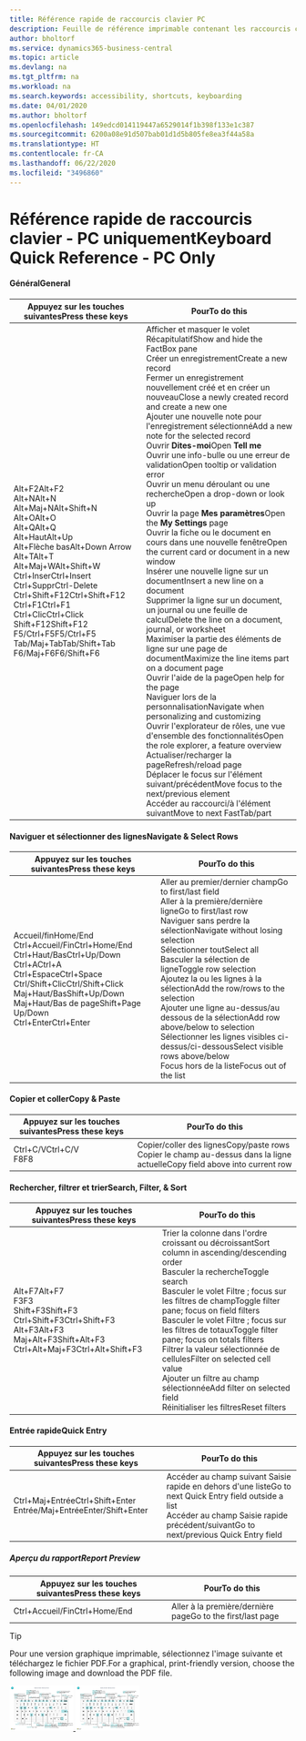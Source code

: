 ```yaml
---
title: Référence rapide de raccourcis clavier PC
description: Feuille de référence imprimable contenant les raccourcis clavier les plus populaires pour les utilisateurs de PC.
author: bholtorf
ms.service: dynamics365-business-central
ms.topic: article
ms.devlang: na
ms.tgt_pltfrm: na
ms.workload: na
ms.search.keywords: accessibility, shortcuts, keyboarding
ms.date: 04/01/2020
ms.author: bholtorf
ms.openlocfilehash: 149edcd014119447a6529014f1b398f133e1c387
ms.sourcegitcommit: 6200a08e91d507bab01d1d5b805fe8ea3f44a58a
ms.translationtype: HT
ms.contentlocale: fr-CA
ms.lasthandoff: 06/22/2020
ms.locfileid: "3496860"
---
```

# <a name="keyboard-quick-reference---pc-only"></a><span data-ttu-id="543ea-103">Référence rapide de raccourcis clavier - PC uniquement</span><span class="sxs-lookup"><span data-stu-id="543ea-103">Keyboard Quick Reference - PC Only</span></span>

#### <a name="general"></a><span data-ttu-id="543ea-104">Général</span><span class="sxs-lookup"><span data-stu-id="543ea-104">General</span></span>
|<span data-ttu-id="543ea-105">Appuyez sur les touches suivantes</span><span class="sxs-lookup"><span data-stu-id="543ea-105">Press these keys</span></span>|<span data-ttu-id="543ea-106">Pour</span><span class="sxs-lookup"><span data-stu-id="543ea-106">To do this</span></span>|  
|-|-|
|<span data-ttu-id="543ea-107">Alt+F2</span><span class="sxs-lookup"><span data-stu-id="543ea-107">Alt+F2</span></span><br /><span data-ttu-id="543ea-108">Alt+N</span><span class="sxs-lookup"><span data-stu-id="543ea-108">Alt+N</span></span><br /><span data-ttu-id="543ea-109">Alt+Maj+N</span><span class="sxs-lookup"><span data-stu-id="543ea-109">Alt+Shift+N</span></span><br /><span data-ttu-id="543ea-110">Alt+O</span><span class="sxs-lookup"><span data-stu-id="543ea-110">Alt+O</span></span><br /><span data-ttu-id="543ea-111">Alt+Q</span><span class="sxs-lookup"><span data-stu-id="543ea-111">Alt+Q</span></span><br /><span data-ttu-id="543ea-112">Alt+Haut</span><span class="sxs-lookup"><span data-stu-id="543ea-112">Alt+Up</span></span><br /><span data-ttu-id="543ea-113">Alt+Flèche bas</span><span class="sxs-lookup"><span data-stu-id="543ea-113">Alt+Down Arrow</span></span><br /><span data-ttu-id="543ea-114">Alt+T</span><span class="sxs-lookup"><span data-stu-id="543ea-114">Alt+T</span></span><br /><span data-ttu-id="543ea-115">Alt+Maj+W</span><span class="sxs-lookup"><span data-stu-id="543ea-115">Alt+Shift+W</span></span><br /><span data-ttu-id="543ea-116">Ctrl+Inser</span><span class="sxs-lookup"><span data-stu-id="543ea-116">Ctrl+Insert</span></span><br /><span data-ttu-id="543ea-117">Ctrl+Suppr</span><span class="sxs-lookup"><span data-stu-id="543ea-117">Ctrl-Delete</span></span><br /><span data-ttu-id="543ea-118">Ctrl+Shift+F12</span><span class="sxs-lookup"><span data-stu-id="543ea-118">Ctrl+Shift+F12</span></span><br /><span data-ttu-id="543ea-119">Ctrl+F1</span><span class="sxs-lookup"><span data-stu-id="543ea-119">Ctrl+F1</span></span><br /><span data-ttu-id="543ea-120">Ctrl+Clic</span><span class="sxs-lookup"><span data-stu-id="543ea-120">Ctrl+Click</span></span><br /><span data-ttu-id="543ea-121">Shift+F12</span><span class="sxs-lookup"><span data-stu-id="543ea-121">Shift+F12</span></span><br /><span data-ttu-id="543ea-122">F5/Ctrl+F5</span><span class="sxs-lookup"><span data-stu-id="543ea-122">F5/Ctrl+F5</span></span><br /><span data-ttu-id="543ea-123">Tab/Maj+Tab</span><span class="sxs-lookup"><span data-stu-id="543ea-123">Tab/Shift+Tab</span></span><br /><span data-ttu-id="543ea-124">F6/Maj+F6</span><span class="sxs-lookup"><span data-stu-id="543ea-124">F6/Shift+F6</span></span><br />|<span data-ttu-id="543ea-125">Afficher et masquer le volet Récapitulatif</span><span class="sxs-lookup"><span data-stu-id="543ea-125">Show and hide the FactBox pane</span></span><br /><span data-ttu-id="543ea-126">Créer un enregistrement</span><span class="sxs-lookup"><span data-stu-id="543ea-126">Create a new record</span></span><br /><span data-ttu-id="543ea-127">Fermer un enregistrement nouvellement créé et en créer un nouveau</span><span class="sxs-lookup"><span data-stu-id="543ea-127">Close a newly created record and create a new one</span></span><br /><span data-ttu-id="543ea-128">Ajouter une nouvelle note pour l'enregistrement sélectionné</span><span class="sxs-lookup"><span data-stu-id="543ea-128">Add a new note for the selected record</span></span><br /><span data-ttu-id="543ea-129">Ouvrir **Dites-moi**</span><span class="sxs-lookup"><span data-stu-id="543ea-129">Open **Tell me**</span></span><br /><span data-ttu-id="543ea-130">Ouvrir une info-bulle ou une erreur de validation</span><span class="sxs-lookup"><span data-stu-id="543ea-130">Open tooltip or validation error</span></span><br /><span data-ttu-id="543ea-131">Ouvrir un menu déroulant ou une recherche</span><span class="sxs-lookup"><span data-stu-id="543ea-131">Open a drop-down or look up</span></span><br /><span data-ttu-id="543ea-132">Ouvrir la page **Mes paramètres**</span><span class="sxs-lookup"><span data-stu-id="543ea-132">Open the **My Settings** page</span></span><br /><span data-ttu-id="543ea-133">Ouvrir la fiche ou le document en cours dans une nouvelle fenêtre</span><span class="sxs-lookup"><span data-stu-id="543ea-133">Open the current card or document in a new window</span></span><br /><span data-ttu-id="543ea-134">Insérer une nouvelle ligne sur un document</span><span class="sxs-lookup"><span data-stu-id="543ea-134">Insert a new line on a document</span></span><br /><span data-ttu-id="543ea-135">Supprimer la ligne sur un document, un journal ou une feuille de calcul</span><span class="sxs-lookup"><span data-stu-id="543ea-135">Delete the line on a document, journal, or worksheet</span></span><br /><span data-ttu-id="543ea-136">Maximiser la partie des éléments de ligne sur une page de document</span><span class="sxs-lookup"><span data-stu-id="543ea-136">Maximize the line items part on a document page</span></span><br /><span data-ttu-id="543ea-137">Ouvrir l'aide de la page</span><span class="sxs-lookup"><span data-stu-id="543ea-137">Open help for the page</span></span><br /><span data-ttu-id="543ea-138">Naviguer lors de la personnalisation</span><span class="sxs-lookup"><span data-stu-id="543ea-138">Navigate when personalizing and customizing</span></span><br /><span data-ttu-id="543ea-139">Ouvrir l'explorateur de rôles, une vue d'ensemble des fonctionnalités</span><span class="sxs-lookup"><span data-stu-id="543ea-139">Open the role explorer, a feature overview</span></span><br /><span data-ttu-id="543ea-140">Actualiser/recharger la page</span><span class="sxs-lookup"><span data-stu-id="543ea-140">Refresh/reload page</span></span><br /><span data-ttu-id="543ea-141">Déplacer le focus sur l'élément suivant/précédent</span><span class="sxs-lookup"><span data-stu-id="543ea-141">Move focus to the next/previous element</span></span><br /><span data-ttu-id="543ea-142">Accéder au raccourci/à l'élément suivant</span><span class="sxs-lookup"><span data-stu-id="543ea-142">Move to next FastTab/part</span></span>|

#### <a name="navigate--select-rows"></a><span data-ttu-id="543ea-143">Naviguer et sélectionner des lignes</span><span class="sxs-lookup"><span data-stu-id="543ea-143">Navigate & Select Rows</span></span>
|<span data-ttu-id="543ea-144">Appuyez sur les touches suivantes</span><span class="sxs-lookup"><span data-stu-id="543ea-144">Press these keys</span></span>|<span data-ttu-id="543ea-145">Pour</span><span class="sxs-lookup"><span data-stu-id="543ea-145">To do this</span></span>|
|-|-|
|<span data-ttu-id="543ea-146">Accueil/fin</span><span class="sxs-lookup"><span data-stu-id="543ea-146">Home/End</span></span><br /><span data-ttu-id="543ea-147">Ctrl+Accueil/Fin</span><span class="sxs-lookup"><span data-stu-id="543ea-147">Ctrl+Home/End</span></span> <br /><span data-ttu-id="543ea-148">Ctrl+Haut/Bas</span><span class="sxs-lookup"><span data-stu-id="543ea-148">Ctrl+Up/Down</span></span><br /><span data-ttu-id="543ea-149">Ctrl+A</span><span class="sxs-lookup"><span data-stu-id="543ea-149">Ctrl+A</span></span> <br /><span data-ttu-id="543ea-150">Ctrl+Espace</span><span class="sxs-lookup"><span data-stu-id="543ea-150">Ctrl+Space</span></span><br /><span data-ttu-id="543ea-151">Ctrl/Shift+Clic</span><span class="sxs-lookup"><span data-stu-id="543ea-151">Ctrl/Shift+Click</span></span><br /><span data-ttu-id="543ea-152">Maj+Haut/Bas</span><span class="sxs-lookup"><span data-stu-id="543ea-152">Shift+Up/Down</span></span><br /><span data-ttu-id="543ea-153">Maj+Haut/Bas de page</span><span class="sxs-lookup"><span data-stu-id="543ea-153">Shift+Page Up/Down</span></span><br /><span data-ttu-id="543ea-154">Ctrl+Enter</span><span class="sxs-lookup"><span data-stu-id="543ea-154">Ctrl+Enter</span></span>|<span data-ttu-id="543ea-155">Aller au premier/dernier champ</span><span class="sxs-lookup"><span data-stu-id="543ea-155">Go to first/last field</span></span><br /><span data-ttu-id="543ea-156">Aller à la première/dernière ligne</span><span class="sxs-lookup"><span data-stu-id="543ea-156">Go to first/last row</span></span><br /><span data-ttu-id="543ea-157">Naviguer sans perdre la sélection</span><span class="sxs-lookup"><span data-stu-id="543ea-157">Navigate without losing selection</span></span><br /><span data-ttu-id="543ea-158">Sélectionner tout</span><span class="sxs-lookup"><span data-stu-id="543ea-158">Select all</span></span><br /><span data-ttu-id="543ea-159">Basculer la sélection de ligne</span><span class="sxs-lookup"><span data-stu-id="543ea-159">Toggle row selection</span></span><br /> <span data-ttu-id="543ea-160">Ajoutez la ou les lignes à la sélection</span><span class="sxs-lookup"><span data-stu-id="543ea-160">Add the row/rows to the selection</span></span><br /><span data-ttu-id="543ea-161">Ajouter une ligne au-dessus/au dessous de la sélection</span><span class="sxs-lookup"><span data-stu-id="543ea-161">Add row above/below to selection</span></span><br /><span data-ttu-id="543ea-162">Sélectionner les lignes visibles ci-dessus/ci-dessous</span><span class="sxs-lookup"><span data-stu-id="543ea-162">Select visible rows above/below</span></span> <br /><span data-ttu-id="543ea-163">Focus hors de la liste</span><span class="sxs-lookup"><span data-stu-id="543ea-163">Focus out of the list</span></span>|

#### <a name="copy--paste"></a><span data-ttu-id="543ea-164">Copier et coller</span><span class="sxs-lookup"><span data-stu-id="543ea-164">Copy & Paste</span></span>
|<span data-ttu-id="543ea-165">Appuyez sur les touches suivantes</span><span class="sxs-lookup"><span data-stu-id="543ea-165">Press these keys</span></span>|<span data-ttu-id="543ea-166">Pour</span><span class="sxs-lookup"><span data-stu-id="543ea-166">To do this</span></span>|
|-|-|
|<span data-ttu-id="543ea-167">Ctrl+C/V</span><span class="sxs-lookup"><span data-stu-id="543ea-167">Ctrl+C/V</span></span><br /><span data-ttu-id="543ea-168">F8</span><span class="sxs-lookup"><span data-stu-id="543ea-168">F8</span></span>|<span data-ttu-id="543ea-169">Copier/coller des lignes</span><span class="sxs-lookup"><span data-stu-id="543ea-169">Copy/paste rows</span></span><br /><span data-ttu-id="543ea-170">Copier le champ au-dessus dans la ligne actuelle</span><span class="sxs-lookup"><span data-stu-id="543ea-170">Copy field above into current row</span></span>|

#### <a name="search-filter--sort"></a><span data-ttu-id="543ea-171">Rechercher, filtrer et trier</span><span class="sxs-lookup"><span data-stu-id="543ea-171">Search, Filter, & Sort</span></span>
|<span data-ttu-id="543ea-172">Appuyez sur les touches suivantes</span><span class="sxs-lookup"><span data-stu-id="543ea-172">Press these keys</span></span>|<span data-ttu-id="543ea-173">Pour</span><span class="sxs-lookup"><span data-stu-id="543ea-173">To do this</span></span>|
|-|-|
|<span data-ttu-id="543ea-174">Alt+F7</span><span class="sxs-lookup"><span data-stu-id="543ea-174">Alt+F7</span></span><br /><span data-ttu-id="543ea-175">F3</span><span class="sxs-lookup"><span data-stu-id="543ea-175">F3</span></span><br /><span data-ttu-id="543ea-176">Shift+F3</span><span class="sxs-lookup"><span data-stu-id="543ea-176">Shift+F3</span></span><br /><span data-ttu-id="543ea-177">Ctrl+Shift+F3</span><span class="sxs-lookup"><span data-stu-id="543ea-177">Ctrl+Shift+F3</span></span><br /><span data-ttu-id="543ea-178">Alt+F3</span><span class="sxs-lookup"><span data-stu-id="543ea-178">Alt+F3</span></span><br /><span data-ttu-id="543ea-179">Maj+Alt+F3</span><span class="sxs-lookup"><span data-stu-id="543ea-179">Shift+Alt+F3</span></span><br /><span data-ttu-id="543ea-180">Ctrl+Alt+Maj+F3</span><span class="sxs-lookup"><span data-stu-id="543ea-180">Ctrl+Alt+Shift+F3</span></span>|<span data-ttu-id="543ea-181">Trier la colonne dans l'ordre croissant ou décroissant</span><span class="sxs-lookup"><span data-stu-id="543ea-181">Sort column in ascending/descending order</span></span><br /><span data-ttu-id="543ea-182">Basculer la recherche</span><span class="sxs-lookup"><span data-stu-id="543ea-182">Toggle search</span></span><br /><span data-ttu-id="543ea-183">Basculer le volet Filtre ; focus sur les filtres de champ</span><span class="sxs-lookup"><span data-stu-id="543ea-183">Toggle filter pane; focus on field filters</span></span><br /><span data-ttu-id="543ea-184">Basculer le volet Filtre ; focus sur les filtres de totaux</span><span class="sxs-lookup"><span data-stu-id="543ea-184">Toggle filter pane; focus on totals filters</span></span><br /><span data-ttu-id="543ea-185">Filtrer la valeur sélectionnée de cellules</span><span class="sxs-lookup"><span data-stu-id="543ea-185">Filter on selected cell value</span></span><br /><span data-ttu-id="543ea-186">Ajouter un filtre au champ sélectionnée</span><span class="sxs-lookup"><span data-stu-id="543ea-186">Add filter on selected field</span></span><br /><span data-ttu-id="543ea-187">Réinitialiser les filtres</span><span class="sxs-lookup"><span data-stu-id="543ea-187">Reset filters</span></span>|

#### <a name="quick-entry"></a><span data-ttu-id="543ea-188">Entrée rapide</span><span class="sxs-lookup"><span data-stu-id="543ea-188">Quick Entry</span></span>
|<span data-ttu-id="543ea-189">Appuyez sur les touches suivantes</span><span class="sxs-lookup"><span data-stu-id="543ea-189">Press these keys</span></span>|<span data-ttu-id="543ea-190">Pour</span><span class="sxs-lookup"><span data-stu-id="543ea-190">To do this</span></span>|
|-|-|
|<span data-ttu-id="543ea-191">Ctrl+Maj+Entrée</span><span class="sxs-lookup"><span data-stu-id="543ea-191">Ctrl+Shift+Enter</span></span><br /><span data-ttu-id="543ea-192">Entrée/Maj+Entrée</span><span class="sxs-lookup"><span data-stu-id="543ea-192">Enter/Shift+Enter</span></span>|<span data-ttu-id="543ea-193">Accéder au champ suivant Saisie rapide en dehors d'une liste</span><span class="sxs-lookup"><span data-stu-id="543ea-193">Go to next Quick Entry field outside a list</span></span><br /><span data-ttu-id="543ea-194">Accéder au champ Saisie rapide précédent/suivant</span><span class="sxs-lookup"><span data-stu-id="543ea-194">Go to next/previous Quick Entry field</span></span>|


##### <a name="report-preview"></a><span data-ttu-id="543ea-195">Aperçu du rapport</span><span class="sxs-lookup"><span data-stu-id="543ea-195">Report Preview</span></span>
|<span data-ttu-id="543ea-196">Appuyez sur les touches suivantes</span><span class="sxs-lookup"><span data-stu-id="543ea-196">Press these keys</span></span>|<span data-ttu-id="543ea-197">Pour</span><span class="sxs-lookup"><span data-stu-id="543ea-197">To do this</span></span>|
|-|-|
|<span data-ttu-id="543ea-198">Ctrl+Accueil/Fin</span><span class="sxs-lookup"><span data-stu-id="543ea-198">Ctrl+Home/End</span></span>|<span data-ttu-id="543ea-199">Aller à la première/dernière page</span><span class="sxs-lookup"><span data-stu-id="543ea-199">Go to the first/last page</span></span>|

> [!TIP]
> <span data-ttu-id="543ea-200">Pour une version graphique imprimable, sélectionnez l'image suivante et téléchargez le fichier PDF.</span><span class="sxs-lookup"><span data-stu-id="543ea-200">For a graphical, print-friendly version, choose the following image and download the PDF file.</span></span>
>
> <span data-ttu-id="543ea-201">[ ![](media/keyboard_shortcut_inline.png) ](media/keyboard_shortcuts.pdf "Icône qui ouvre un PDF")</span><span class="sxs-lookup"><span data-stu-id="543ea-201">[ ![](media/keyboard_shortcut_inline.png) ](media/keyboard_shortcuts.pdf "Icon that opens a PDF")</span></span>
